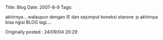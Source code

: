 Title: Blog
Date: 2007-8-9
Tags: 

akhirnya....walaupun dengan IE dan sejumput koneksi starone :p akhirnya bisa ngisi BLOG lagi....

Originally posted : 24/09/04 20:29